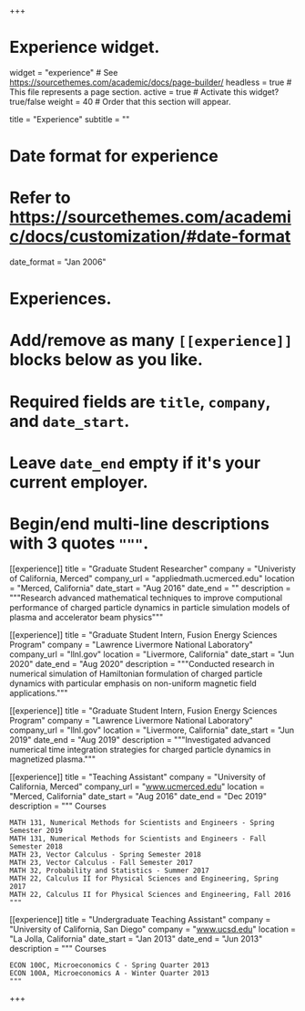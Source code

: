 +++
# Experience widget.
widget = "experience"  # See https://sourcethemes.com/academic/docs/page-builder/
headless = true  # This file represents a page section.
active = true  # Activate this widget? true/false
weight = 40  # Order that this section will appear.

title = "Experience"
subtitle = ""

# Date format for experience
#   Refer to https://sourcethemes.com/academic/docs/customization/#date-format
date_format = "Jan 2006"

# Experiences.
#   Add/remove as many `[[experience]]` blocks below as you like.
#   Required fields are `title`, `company`, and `date_start`.
#   Leave `date_end` empty if it's your current employer.
#   Begin/end multi-line descriptions with 3 quotes `"""`.
[[experience]]
  title = "Graduate Student Researcher"
  company = "Univeristy of California, Merced"
  company_url = "appliedmath.ucmerced.edu"
  location = "Merced, California"
  date_start = "Aug 2016"
  date_end = ""
  description = """Research advanced mathematical techniques to improve computional performance of charged particle dynamics in particle simulation models of plasma and accelerator beam physics"""

[[experience]]
  title = "Graduate Student Intern, Fusion Energy Sciences Program"
  company = "Lawrence Livermore National Laboratory"
  company_url = "llnl.gov"
  location = "Livermore, California"
  date_start = "Jun 2020"
  date_end = "Aug 2020"
  description = """Conducted research in numerical simulation of Hamiltonian formulation of charged particle dynamics with particular emphasis on non-uniform magnetic field applications."""

[[experience]]
  title = "Graduate Student Intern, Fusion Energy Sciences Program"
  company = "Lawrence Livermore National Laboratory"
  company_url = "llnl.gov"
  location = "Livermore, California"
  date_start = "Jun 2019"
  date_end = "Aug 2019"
  description = """Investigated advanced numerical time integration strategies for charged particle dynamics in magnetized plasma."""

[[experience]]
  title = "Teaching Assistant"
  company = "University of California, Merced"
  company_url = "www.ucmerced.edu"
  location = "Merced, California"
  date_start = "Aug 2016"
  date_end = "Dec 2019"
  description = """
    Courses

    MATH 131, Numerical Methods for Scientists and Engineers - Spring Semester 2019
    MATH 131, Numerical Methods for Scientists and Engineers - Fall Semester 2018
    MATH 23, Vector Calculus - Spring Semester 2018
    MATH 23, Vector Calculus - Fall Semester 2017
    MATH 32, Probability and Statistics - Summer 2017
    MATH 22, Calculus II for Physical Sciences and Engineering, Spring 2017
    MATH 22, Calculus II for Physical Sciences and Engineering, Fall 2016
    """

[[experience]]
  title = "Undergraduate Teaching Assistant"
  company = "University of California, San Diego"
  company = "www.ucsd.edu"
  location = "La Jolla, California"
  date_start = "Jan 2013"
  date_end = "Jun 2013"
  description = """
    Courses

    ECON 100C, Microeconomics C - Spring Quarter 2013
    ECON 100A, Microeconomics A - Winter Quarter 2013
    """
+++

